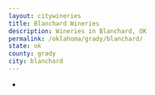 ```yaml
---
layout: citywineries
title: Blanchard Wineries
description: Wineries in Blanchard, OK
permalink: /oklahoma/grady/blanchard/
state: ok
county: grady
city: blanchard
---
```

-
